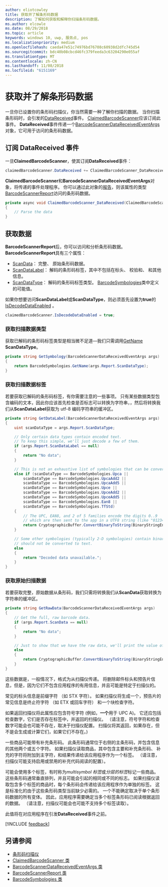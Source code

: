 ```yaml
---
author: eliotcowley
title: 获取并了解条形码数据
description: 了解如何获取和解释你扫描条形码数据。
ms.author: elcowle
ms.date: 08/29/2018
ms.topic: article
keywords: windows 10, uwp, 服务点, pos
ms.localizationpriority: medium
ms.openlocfilehash: caeda47e51c74976bd76708c60938d2dfc745d54
ms.sourcegitcommit: bdc40b08cbcd46fc379feeda3c63204290e055af
ms.translationtype: MT
ms.contentlocale: zh-CN
ms.lasthandoff: 11/08/2018
ms.locfileid: "6151169"
---
```

# <a name="obtain-and-understand-barcode-data"></a>获取并了解条形码数据

一旦你已设置你的条形码扫描仪，你当然需要一种了解你扫描的数据。 当你扫描条形码时，会引发的[DataReceived](https://docs.microsoft.com/uwp/api/windows.devices.pointofservice.claimedbarcodescanner.datareceived)事件。 [ClaimedBarcodeScanner](https://docs.microsoft.com/uwp/api/windows.devices.pointofservice.claimedbarcodescanner)应该订阅此事件。 **DataReceived**事件传递一个[BarcodeScannerDataReceivedEventArgs](https://docs.microsoft.com/uwp/api/windows.devices.pointofservice.barcodescannerdatareceivedeventargs)对象，它可用于访问的条形码数据。

## <a name="subscribe-to-the-datareceived-event"></a>订阅 DataReceived 事件

一旦**ClaimedBarcodeScanner**，使其订阅**DataReceived**事件：

```cs
claimedBarcodeScanner.DataReceived += ClaimedBarcodeScanner_DataReceived;
```

**ClaimedBarcodeScanner**和**BarcodeScannerDataReceivedEventArgs**对象，将传递的事件处理程序。 你可以通过此对象的[报告](https://docs.microsoft.com/uwp/api/windows.devices.pointofservice.barcodescannerdatareceivedeventargs.report#Windows_Devices_PointOfService_BarcodeScannerDataReceivedEventArgs_Report)，则该属性的类型[BarcodeScannerReport](https://docs.microsoft.com/uwp/api/windows.devices.pointofservice.barcodescannerreport)访问的条形码数据。

```cs
private async void ClaimedBarcodeScanner_DataReceived(ClaimedBarcodeScanner sender, BarcodeScannerDataReceivedEventArgs args)
{
    // Parse the data
}
```

## <a name="get-the-data"></a>获取数据

**BarcodeScannerReport**后，你可以访问和分析条形码数据。 **BarcodeScannerReport**具有三个属性：

* [ScanData](https://docs.microsoft.com/uwp/api/windows.devices.pointofservice.barcodescannerreport.scandata)： 完整、 原始条形码数据。
* [ScanDataLabel](https://docs.microsoft.com/uwp/api/windows.devices.pointofservice.barcodescannerreport.scandatalabel)： 解码的条形码标签，其中不包括在标头、 校验和、 和其他信息。
* [ScanDataType](https://docs.microsoft.com/uwp/api/windows.devices.pointofservice.barcodescannerreport.scandatatype)： 解码的条形码标签类型。 [BarcodeSymbologies](https://docs.microsoft.com/uwp/api/windows.devices.pointofservice.barcodesymbologies)类中定义的可能值。

如果你想要访问**ScanDataLabel**或**ScanDataType**，则必须首先设置为**true**的[IsDecodeDataEnabled](https://docs.microsoft.com/uwp/api/windows.devices.pointofservice.claimedbarcodescanner.isdecodedataenabled#Windows_Devices_PointOfService_ClaimedBarcodeScanner_IsDecodeDataEnabled) 。

```cs
claimedBarcodeScanner.IsDecodeDataEnabled = true;
```

### <a name="get-the-scan-data-type"></a>获取扫描数据类型

获取已解码的条形码标签类型是相当微不足道&mdash;我们只需调用[GetName](https://docs.microsoft.com/uwp/api/windows.devices.pointofservice.barcodesymbologies.getname) **ScanDataType**。

```cs
private string GetSymbology(BarcodeScannerDataReceivedEventArgs args)
{
    return BarcodeSymbologies.GetName(args.Report.ScanDataType);
}
```

### <a name="get-the-scan-data-label"></a>获取扫描数据标签

若要获取已解码的条形码标签，有你需要注意的一些事项。 只有某些数据类型包含编码的文本，因此你应该首先检查是否标志可以转换为字符串，，然后将转换我们从**ScanDataLabel**获取为 utf-8 编码字符串的缓冲区。

```cs
private string GetDataLabel(BarcodeScannerDataReceivedEventArgs args)
{
    uint scanDataType = args.Report.ScanDataType;

    // Only certain data types contain encoded text.
    // To keep this simple, we'll just decode a few of them.
    if (args.Report.ScanDataLabel == null)
    {
        return "No data";
    }

    // This is not an exhaustive list of symbologies that can be converted to a string.
    else if (scanDataType == BarcodeSymbologies.Upca ||
        scanDataType == BarcodeSymbologies.UpcaAdd2 ||
        scanDataType == BarcodeSymbologies.UpcaAdd5 ||
        scanDataType == BarcodeSymbologies.Upce ||
        scanDataType == BarcodeSymbologies.UpceAdd2 ||
        scanDataType == BarcodeSymbologies.UpceAdd5 ||
        scanDataType == BarcodeSymbologies.Ean8 ||
        scanDataType == BarcodeSymbologies.TfStd)
    {
        // The UPC, EAN8, and 2 of 5 families encode the digits 0..9
        // which are then sent to the app in a UTF8 string (like "01234").
        return CryptographicBuffer.ConvertBinaryToString(BinaryStringEncoding.Utf8, args.Report.ScanDataLabel);
    }

    // Some other symbologies (typically 2-D symbologies) contain binary data that
    // should not be converted to text.
    else
    {
        return "Decoded data unavailable.";
    }
}
```

### <a name="get-the-raw-scan-data"></a>获取原始扫描数据

若要获取完整，原始数据从条形码，我们只需将转换我们从**ScanData**获取转换为字符串的缓冲区。

```cs
private string GetRawData(BarcodeScannerDataReceivedEventArgs args)
{
    // Get the full, raw barcode data.
    if (args.Report.ScanData == null)
    {
        return "No data";
    }

    // Just to show that we have the raw data, we'll print the value of the bytes.
    else
    {
        return CryptographicBuffer.ConvertBinaryToString(BinaryStringEncoding.Utf8, args.Report.ScanData);
    }
}
```

这些数据是，一般情况下，格式为从扫描仪传递。 将删除邮件标头和预告片信息，但是，因为它们不包含应用程序的有用信息，并且可能是特定于扫描仪的。

常见的标头信息是前缀字符 （如 STX 字符）。 如果扫描仪将生成一个，预告片的常见信息是终止符字符 （如 ETX 或回车字符） 和一个块检查字符。

如果返回扫描仪将此属性应包含符号字符 (例如，**一个**用于 UPC A)。 它还应包括检查数字，它们是否存在标签中，并返回的扫描仪。 （请注意，符号字符和检查数字可能会也可能不存在，取决于扫描仪配置。 扫描仪将其返回，如果存在，但不是会生成或计算它们，如果它们不存在。)

一些商品可能带有补充条形码。 此条形码通常位于右侧的主条形码，并包含信息的其他两个或五个字符。 如果扫描仪读取商品，其中包含主要和补充条形码、 补充的字符将附加到主字符，和结果传递给该应用程序作为一个标签。 （请注意，扫描仪可能支持启用或禁用的补充代码阅读的配置）。

可能会使用多个标签，有时称为*multisymbol 标签*或*分层的标签*标记一些商品。 这些条形码通常垂直排列，并且可能会引起的相同或不同的标志。 如果扫描仪读取包含多个标签的商品时，每个条形码会传递给该应用程序作为单独的标签。 这是标准化的由于这些条形码类型当前缺少必需的。 一个不能确定取决于单个条形码数据的所有变体。 因此，应用程序需要确定当多个标签条形码已阅读根据返回的数据。 （请注意，扫描仪可能会也可能不支持多个标签读取）。

此值将在对应用程序在引发**DataReceived**事件之前。

[!INCLUDE [feedback](./includes/pos-feedback.md)]

## <a name="see-also"></a>另请参阅
* [条形码扫描仪](pos-barcodescanner.md)
* [ClaimedBarcodeScanner 类](https://docs.microsoft.com/uwp/api/windows.devices.pointofservice.barcodesymbologies.getname)
* [BarcodeScannerDataReceivedEventArgs 类](https://docs.microsoft.com/uwp/api/windows.devices.pointofservice.barcodescannerdatareceivedeventargs)
* [BarcodeScannerReport 类](https://docs.microsoft.com/uwp/api/windows.devices.pointofservice.barcodescannerreport)
* [BarcodeSymbologies 类](https://docs.microsoft.com/uwp/api/windows.devices.pointofservice.barcodesymbologies)